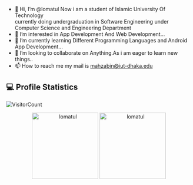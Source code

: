 - 👋 Hi, I’m @lomatul
Now i am a student of Islamic University Of Technology  
currently doing undergraduation in Software Engineering under Computer Science and Engineering Department
- 👀 I’m interested in App Development And Web Development...
- 🌱 I’m currently learning Different Programming Languages and Android App Development...
- 💞️ I’m looking to collaborate on Anything.As i am eager to learn new things..
- 📫 How to reach me  my mail is mahzabin@iut-dhaka.edu

<!---
lomatul/lomatul is a ✨ special ✨ repository because its `README.md` (this file) appears on your GitHub profile.
You can click the Preview link to take a look at your changes.
--->


## 💻 Profile Statistics
![VisitorCount](https://profile-counter.glitch.me/lomatul/count.svg)
<p align="center"><img height="180em" src="https://github-readme-stats.vercel.app/api?username=lomatul&hide_border=true&count_private=true&show_icons=true&theme=radical" alt="lomatul" align = "center"/>
<img height="180em" src="https://github-readme-stats.vercel.app/api/top-langs?username=lomatul&show_icons=true&locale=en&layout=compact&hide_border=true&theme=radical" alt="lomatul" align = "center"/></p>
